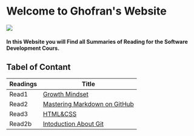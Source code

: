 # Welcome to Ghofran's Website
![](https://encrypted-tbn0.gstatic.com/images?q=tbn:ANd9GcQ7GuRWxXVeA3i83C6MbKg8z3mW2ljc7prhvQ&usqp=CAU)

#### In this Website you will Find all Summaries of Reading for the Software Development Cours.

## Tabel of Contant
|Readings         | Title                                                                              |
|---------------- | ---------------------------------------------------------------------------------- |
|Read1            | [Growth Mindset](https://ghofrandayyat.github.io/reading-notes/read1)              |
|Read2            | [Mastering Markdown on GitHub](https://ghofrandayyat.github.io/reading-notes/read2)|
|Read3            | [HTML&CSS](https://ghofrandayyat.github.io/reading-notes/read3)                    |
|Read2b           | [Intoduction About Git](https://ghofrandayyat.github.io/reading-notes/Git_intro)   |



